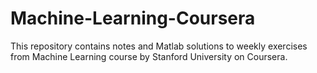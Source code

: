 # Machine-Learning-Coursera
This repository contains notes and Matlab solutions to weekly exercises from Machine Learning course by Stanford University on Coursera.
